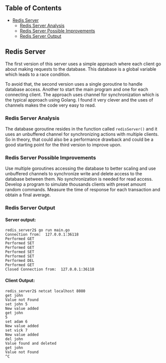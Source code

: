 
## Table of Contents
- [Redis Server](#redis-server)
	- [Redis Server Analysis](#redis-server-analysis)
	- [Redis Server Possible Improvements](#redis-server-possible-improvements)
	- [Redis Server Output](#redis-server-output)

## Redis Server
The first version of this server uses a simple approach where each client go about making requests to the database. 
This database is a global variable which leads to a race condition.

To avoid that, the second version uses a single goroutine to handle database access. Another to start the main program 
and one for each connecting client. The approach uses channel for synchronization which is the typical approach using Golang. 
I found it very clever and the uses of channels makes the code very easy to read.

### Redis Server Analysis
The database goroutine resides in the function called `redisServer()` and 
it uses an unbuffered channel for synchronizing actions with multiple clients. So in theory, 
that could also be a performance drawback and could be a good starting point for the third version to improve upon.

### Redis Server Possible Improvements
Use multiple goroutines accessing the database to better scaling and use unbuffered channels to synchronize write 
and delete access to the database between them. No synchronization is needed for read access.
Develop a program to simulate thousands clients with preset amount random commands. Measure the time of response 
for each transaction and obtain a final average.

### Redis Server Output
#### Server output:
```
redis_server2$ go run main.go
Connection from:  127.0.0.1:36118
Performed GET
Performed SET
Performed GET
Performed SET
Performed SET
Performed DEL
Performed GET
Closed Connection from:  127.0.0.1:36118
```

#### Client Output:
```
redis_server2$ netcat localhost 8080
get john
Value not Found
set john 5
New value added
get john
5
set adam 6
New value added
set vick 7
New value added
del john
Value found and deleted
get john
Value not Found
^C
```
